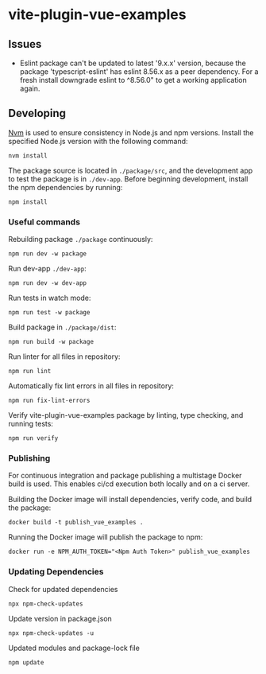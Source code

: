 # vite-plugin-vue-examples

## Issues
- Eslint package can't be updated to latest '9.x.x' version, because the package 'typescript-eslint' has eslint 8.56.x as a peer dependency. For a fresh install downgrade eslint to ^8.56.0" to get a working application again.

## Developing
[Nvm](https://github.com/nvm-sh/nvm#installing-and-updating) is used to ensure consistency in
Node.js and npm versions. Install the specified Node.js version with the following command:
```shell
nvm install
```

The package source is located in `./package/src`, and the development app to test the package is in `./dev-app`. Before beginning development, install the npm dependencies by running:
```shell
npm install
```

### Useful commands

Rebuilding package `./package` continuously:
```shell
npm run dev -w package
```

Run dev-app `./dev-app`:
```shell
npm run dev -w dev-app
```

Run tests in watch mode:
```shell
npm run test -w package
```

Build package in `./package/dist`:
```shell
npm run build -w package
```

Run linter for all files in repository:
```shell
npm run lint
```

Automatically fix lint errors in all files in repository:
```shell
npm run fix-lint-errors
```

Verify vite-plugin-vue-examples package by linting, type checking, and running tests:
```shell
npm run verify
```

### Publishing
For continuous integration and package publishing a multistage Docker build is used. This enables ci/cd execution both locally and on a ci server.

Building the Docker image will install dependencies, verify code, and build the package:
```shell
docker build -t publish_vue_examples .
```

Running the Docker image will publish the package to npm:
```shell
docker run -e NPM_AUTH_TOKEN="<Npm Auth Token>" publish_vue_examples
```

### Updating Dependencies

Check for updated dependencies
```shell
npx npm-check-updates
```

Update version in package.json
```shell
npx npm-check-updates -u
```

Updated modules and package-lock file
```shell
npm update
```